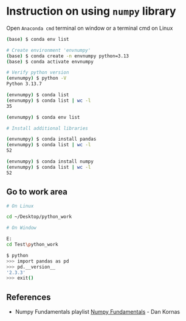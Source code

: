# Instruction on using `numpy` library

Open `Anaconda cmd` terminal on window or a terminal cmd on Linux

```sh
(base) $ conda env list

# Create environment 'envnumpy'
(base) $ conda create -n envnumpy python=3.13
(base) $ conda activate envnumpy

# Verify python version
(envnumpy) $ python -V
Python 3.13.7

(envnumpy) $ conda list 
(envnumpy) $ conda list | wc -l
35

(envnumpy) $ conda env list

# Install additional libraries

(envnumpy) $ conda install pandas
(envnumpy) $ conda list | wc -l
52

(envnumpy) $ conda install numpy
(envnumpy) $ conda list | wc -l
52
```

## Go to work area

```sh
# On Linux

cd ~/Desktop/python_work

# On Window

E:
cd Test\python_work

$ python
>>> import pandas as pd
>>> pd.__version__
'2.3.3'
>>> exit()
```

## References

* Numpy Fundamentals playlist [Numpy Fundamentals](https://www.youtube.com/watch?v=6Ry1tWJG0l0&list=PLp0BA-8NZ4biK_2tRCEFTIe7HOMMKFIMD) - Dan Kornas
